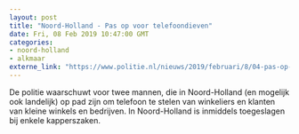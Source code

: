 ```yaml
---
layout: post
title: "Noord-Holland - Pas op voor telefoondieven"
date: Fri, 08 Feb 2019 10:47:00 GMT
categories: 
- noord-holland 
- alkmaar 
externe_link: "https://www.politie.nl/nieuws/2019/februari/8/04-pas-op-voor-telefoondieven.html"
---
```


De politie waarschuwt voor twee mannen, die in Noord-Holland (en mogelijk ook landelijk) op pad zijn om telefoon te stelen van winkeliers en klanten van kleine winkels en bedrijven. In Noord-Holland is inmiddels toegeslagen bij enkele kapperszaken.
